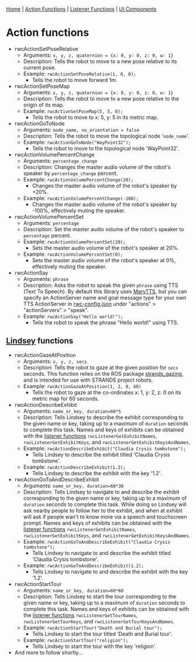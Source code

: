 [Home](https://github.com/laurencejbelliott/roswebcomponents) | [Action Functions](/docs/action-functions.md) | [Listener Functions](/docs/listener-functions.md) | [UI Components](/docs/ui-components.md)
# Action functions
 - rwcActionSetPoseRelative
    - Arguments: `x, y, z, quaternion = {x: 0, y: 0, z: 0, w: 1}`
    - Description: Tells the robot to move to a new pose relative to its current pose.
    - Example: `rwcActionSetPoseRelative(1, 0, 0);`
        - Tells the robot to move forward 1m. 
 - rwcActionSetPoseMap
    - Arguments: `x, y, z, quaternion = {x: 0, y: 0, z: 0, w: 1}`
    - Description: Tells the robot to move to a new pose relative to the origin of its map.
    - Example: `rwcActionSetPoseMap(5, 5, 0);`
        - Tells the robot to move to x: 5, y: 5 in its metric map. 
 - rwcActionGoToNode
    - Arguments: `node_name, no_orientation = false`
    - Description: Tells the robot to move the topological node '`node_name`'.
    - Example: `rwcActionGoToNode("WayPoint32");`
        - Tells the robot to move to the topological node 'WayPoint32'. 
 - rwcActionVolumePercentChange
    - Arguments: `percentage_change`
    - Description: Changes the master audio volume of the robot's speaker by `percentage_change` percent.
    - Example: `rwcActionVolumePercentChange(20);`
        - Changes the master audio volume of the robot's speaker by +20%.
    - Example: `rwcActionVolumePercentChange(-100);`
        - Changes the master audio volume of the robot's speaker by -100%, effectively muting the speaker.
- rwcActionVolumePercentSet
    - Arguments: `percentage`
    - Description: Set the master audio volume of the robot's speaker to `percentage` percent.
    - Example: `rwcActionVolumePercentSet(20);`
        - Sets the master audio volume of the robot's speaker at 20%.
    - Example: `rwcActionVolumePercentSet(0);`
        - Sets the master audio volume of the robot's speaker at 0%, effectively muting the speaker.
 - rwcActionSay
    - Arguments: `phrase`
    - Description: Asks the robot to speak the given `phrase` using TTS (Text To Speech). By default this library uses [MaryTTS](https://github.com/strands-project/strands_ui/tree/hydro-devel/mary_tts), but you can specify an ActionServer name and goal message type for your own TTS ActionServer in [rwc-config.json](/rwc-config.json) under "actions" > "actionServers" > "speak".
    - Example: `rwcActionSay("Hello world!");`
        - Tells the robot to speak the phrase "Hello world!" using TTS.

## [Lindsey](https://lcas.lincoln.ac.uk/wp/projects/lindsey-a-robot-tour-guide/) functions
- rwcActionGazeAtPosition
    - Arguments: `x, y, z, secs`
    - Description: Tells the robot to gaze at the given position for `secs` seconds. This function relies on the ROS package [strands_gazing](https://github.com/strands-project/strands_hri/tree/hydro-devel/strands_gazing), and is intended for use with STRANDS project robots.
    - Example: `rwcActionGazeAtPosition(1, 2, 0, 60)`
        - Tells the robot to gaze at the co-ordinates x: 1, y: 2, z: 0 on its metric map for 60 seconds.
 - rwcActionDescribeExhibit
    - Arguments: `name_or_key, duration=60*5`
    - Description: Tells Lindsey to describe the exhibit corresponding to the given name or key, taking up to a maximum of `duration` seconds to complete this task. Names and keys of exhibits can be obtained with the [listener functions](/docs/listener-functions.md) `rwcListenerGetExhibitNames`, `rwcListenerGetExhibitKeys`, and `rwcListenerGetExhibitKeysAndNames`.
    - Example: `rwcActionDescribeExhibit("Claudia Crysis tombstone");`
        - Tells Lindsey to describe the exhibit titled 'Claudia Crysis tombstone'.
    - Example: `rwcActionDescribeExhibit(1.2);`
        - Tells Lindsey to describe the exhibit with the key '1.2'.
 - rwcActionGoToAndDescribeExhibit
    - Arguments: `name_or_key, duration=60*30`
    - Description: Tells Lindsey to navigate to and describe the exhibit corresponding to the given name or key, taking up to a maximum of `duration` seconds to complete this task. While doing so Lindsey will ask nearby people to follow her to the exhibit, and when at exhibit will ask if people wan't to know more via a speech and touchscreen prompt. Names and keys of exhibits can be obtained with the [listener functions](/docs/listener-functions.md) `rwcListenerGetExhibitNames`, `rwcListenerGetExhibitKeys`, and `rwcListenerGetExhibitKeysAndNames`.
    - Example: `rwcActionGoToAndDescribeExhibit("Claudia Crysis tombstone");`
        - Tells Lindsey to navigate to and describe the exhibit titled 'Claudia Crysis tombstone'.
    - Example: `rwcActionGoToAndDescribeExhibit(1.2);`
        - Tells Lindsey to navigate to and describe the exhibit with the key '1.2'.
 - rwcActionStartTour
    - Arguments: `name_or_key, duration=60*60`
    - Description: Tells Lindsey to start the tour corresponding to the given name or key, taking up to a maximum of `duration` seconds to complete this task. Names and keys of exhibits can be obtained with the [listener functions](/docs/listener-functions.md) `rwcListenerGetTourNames`, `rwcListenerGetTourKeys`, and `rwcListenerGetTourKeysAndNames`.
    - Example: `rwcActionStartTour("Death and Burial tour");`
        - Tells Lindsey to start the tour titled 'Death and Burial tour'.
    - Example: `rwcActionStartTour("religion");`
        - Tells Lindsey to start the tour with the key 'religion'.
 - And more to follow shortly...